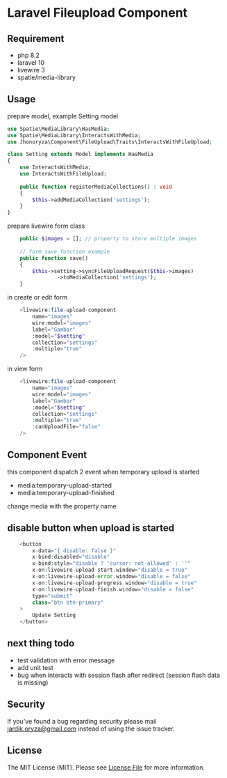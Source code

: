 # Laravel Fileupload Component

## Requirement
- php 8.2
- laravel 10
- livewire 3
- spatie/media-library

## Usage

prepare model, example Setting model
```php
use Spatie\MediaLibrary\HasMedia;
use Spatie\MediaLibrary\InteractsWithMedia;
use Jhonoryza\Component\FileUpload\Traits\InteractsWithFileUpload;

class Setting extends Model implements HasMedia
{
    use InteractsWithMedia;
    use InteractsWithFileUpload;
    
    public function registerMediaCollections() : void
    {
        $this->addMediaCollection('settings');
    }
}
```

prepare livewire form class
```php
    public $images = []; // property to store multiple images
    
    // form save function example
    public function save()
    {
        $this->setting->syncFileUploadRequest($this->images)
                ->toMediaCollection('settings');
    }
```

in create or edit form
```php
    <livewire:file-upload-component
        name="images"
        wire:model="images"
        label="Gambar"
        :model="$setting"
        collection="settings"
        :multiple="true"
    />
```

in view form
```php
    <livewire:file-upload-component
        name="images"
        wire:model="images"
        label="Gambar"
        :model="$setting"
        collection="settings"
        :multiple="true"
        :canUploadFile="false"
    />
```

## Component Event

this component dispatch 2 event when temporary upload is started
- media:temporary-upload-started
- media:temporary-upload-finished

change media with the property name

## disable button when upload is started

```php
    <button
        x-data="{ disable: false }"
        x-bind:disabled="disable"
        x-bind:style="disable ? 'cursor: not-allowed' : ''"
        x-on:livewire-upload-start.window="disable = true"
        x-on:livewire-upload-error.window="disable = false"
        x-on:livewire-upload-progress.window="disable = true"
        x-on:livewire-upload-finish.window="disable = false"
        type="submit" 
        class="btn btn-primary"
    >
        Update Setting
    </button>
```

## next thing todo
- test validation with error message
- add unit test
- bug when interacts with session flash after redirect (session flash data is missing)

## Security

If you've found a bug regarding security please mail [jardik.oryza@gmail.com](mailto:jardik.oryza@gmail.com) instead of using the issue tracker.

## License

The MIT License (MIT). Please see [License File](LICENSE.md) for more information.